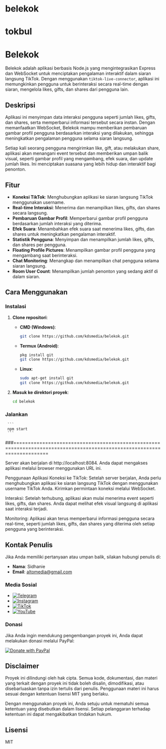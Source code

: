 # belekok
# tokbul

# Belekok

Belekok adalah aplikasi berbasis Node.js yang mengintegrasikan Express dan WebSocket untuk menciptakan pengalaman interaktif dalam siaran langsung TikTok. Dengan menggunakan `tiktok-live-connector`, aplikasi ini memungkinkan pengguna untuk berinteraksi secara real-time dengan siaran, mengelola likes, gifts, dan shares dari pengguna lain.

## Deskripsi

Aplikasi ini menyimpan data interaksi pengguna seperti jumlah likes, gifts, dan shares, serta memperbarui informasi tersebut secara instan. Dengan memanfaatkan WebSocket, Belekok mampu memberikan pembaruan gambar profil pengguna berdasarkan interaksi yang dilakukan, sehingga meningkatkan pengalaman pengguna selama siaran langsung.

Setiap kali seorang pengguna mengirimkan like, gift, atau melakukan share, aplikasi akan menangani event tersebut dan memberikan umpan balik visual, seperti gambar profil yang mengambang, efek suara, dan update jumlah likes. Ini menciptakan suasana yang lebih hidup dan interaktif bagi penonton.

## Fitur

- **Koneksi TikTok**: Menghubungkan aplikasi ke siaran langsung TikTok menggunakan username.
- **Real-time Interaksi**: Menerima dan menampilkan likes, gifts, dan shares secara langsung.
- **Pembaruan Gambar Profil**: Memperbarui gambar profil pengguna berdasarkan jumlah interaksi yang diterima.
- **Efek Suara**: Menambahkan efek suara saat menerima likes, gifts, dan shares untuk meningkatkan pengalaman interaktif.
- **Statistik Pengguna**: Menyimpan dan menampilkan jumlah likes, gifts, dan shares per pengguna.
- **Floating Profile Pictures**: Menampilkan gambar profil pengguna yang mengambang saat berinteraksi.
- **Chat Monitoring**: Menangkap dan menampilkan chat pengguna selama siaran langsung.
- **Room User Count**: Menampilkan jumlah penonton yang sedang aktif di dalam siaran.

## Cara Menggunakan

### Instalasi

1. **Clone repositori**:

   - **CMD (Windows)**:
     ```bash
     git clone https://github.com/kdsmedia/belekok.git
     ```

   - **Termux (Android)**:
     ```bash
     pkg install git
     git clone https://github.com/kdsmedia/belekok.git
     ```

   - **Linux**:
     ```bash
     sudo apt-get install git
     git clone https://github.com/kdsmedia/belekok.git
     ```

2. **Masuk ke direktori proyek**:
     ```bash
     cd belekok
     ```
   
### Jalankan

     ```
     npm start
     ```

###========================================================================================================================


Server akan berjalan di http://localhost:8084. Anda dapat mengakses aplikasi melalui browser menggunakan URL ini.

Penggunaan Aplikasi
Koneksi ke TikTok: Setelah server berjalan, Anda perlu menghubungkan aplikasi ke siaran langsung TikTok dengan menggunakan username TikTok Anda. Kirimkan permintaan koneksi melalui WebSocket.

Interaksi: Setelah terhubung, aplikasi akan mulai menerima event seperti likes, gifts, dan shares. Anda dapat melihat efek visual langsung di aplikasi saat interaksi terjadi.

Monitoring: Aplikasi akan terus memperbarui informasi pengguna secara real-time, seperti jumlah likes, gifts, dan shares yang diterima oleh setiap pengguna yang berinteraksi.



## Kontak Penulis

Jika Anda memiliki pertanyaan atau umpan balik, silakan hubungi penulis di:

- **Nama**: Sidhanie
- **Email**: [altomedia@gmail.com](mailto:appsidhanie@gmail.com)


### Media Sosial

- [![Telegram](https://img.shields.io/badge/Telegram-0088cc?style=for-the-badge&logo=telegram&logoColor=white)](https://t.me/@sidhanie06)
- [![Instagram](https://img.shields.io/badge/Instagram-E4405F?style=for-the-badge&logo=instagram&logoColor=white)](https://instagram.com/@sidhanie06)
- [![TikTok](https://img.shields.io/badge/TikTok-000000?style=for-the-badge&logo=tiktok&logoColor=white)](https://tiktok.com/@sidhanie06)
- [![YouTube](https://img.shields.io/badge/YouTube-FF0000?style=for-the-badge&logo=youtube&logoColor=white)](https://youtube.com/@sidhanie06)


### Donasi

Jika Anda ingin mendukung pengembangan proyek ini, Anda dapat melakukan donasi melalui PayPal:

[![Donate with PayPal](https://img.shields.io/badge/Donate-PayPal-0070ba?style=for-the-badge&logo=paypal&logoColor=white)](https://paypal.me/sidhanie)



## Disclaimer

Proyek ini dilindungi oleh hak cipta. Semua kode, dokumentasi, dan materi yang terkait dengan proyek ini tidak boleh disalin, dimodifikasi, atau disebarluaskan tanpa izin tertulis dari penulis. Penggunaan materi ini harus sesuai dengan ketentuan lisensi MIT yang berlaku. 

Dengan menggunakan proyek ini, Anda setuju untuk mematuhi semua ketentuan yang disebutkan dalam lisensi. Setiap pelanggaran terhadap ketentuan ini dapat mengakibatkan tindakan hukum.


## Lisensi

MIT
